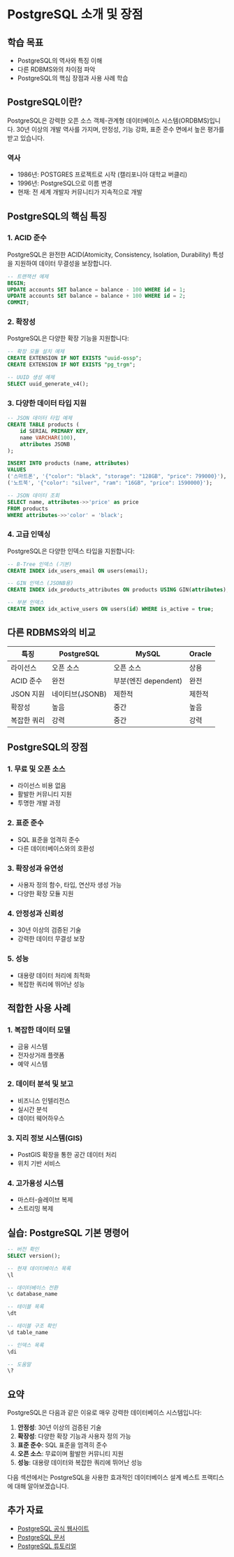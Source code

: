 # PostgreSQL 소개 및 장점

## 학습 목표

- PostgreSQL의 역사와 특징 이해
- 다른 RDBMS와의 차이점 파악
- PostgreSQL의 핵심 장점과 사용 사례 학습

## PostgreSQL이란?

PostgreSQL은 강력한 오픈 소스 객체-관계형 데이터베이스 시스템(ORDBMS)입니다. 30년 이상의 개발 역사를 가지며, 안정성, 기능 강화, 표준 준수 면에서 높은 평가를 받고 있습니다.

### 역사

- 1986년: POSTGRES 프로젝트로 시작 (캘리포니아 대학교 버클리)
- 1996년: PostgreSQL으로 이름 변경
- 현재: 전 세계 개발자 커뮤니티가 지속적으로 개발

## PostgreSQL의 핵심 특징

### 1. ACID 준수

PostgreSQL은 완전한 ACID(Atomicity, Consistency, Isolation, Durability) 특성을 지원하여 데이터 무결성을 보장합니다.

```sql
-- 트랜잭션 예제
BEGIN;
UPDATE accounts SET balance = balance - 100 WHERE id = 1;
UPDATE accounts SET balance = balance + 100 WHERE id = 2;
COMMIT;
```

### 2. 확장성

PostgreSQL은 다양한 확장 기능을 지원합니다:

```sql
-- 확장 모듈 설치 예제
CREATE EXTENSION IF NOT EXISTS "uuid-ossp";
CREATE EXTENSION IF NOT EXISTS "pg_trgm";

-- UUID 생성 예제
SELECT uuid_generate_v4();
```

### 3. 다양한 데이터 타입 지원

```sql
-- JSON 데이터 타입 예제
CREATE TABLE products (
    id SERIAL PRIMARY KEY,
    name VARCHAR(100),
    attributes JSONB
);

INSERT INTO products (name, attributes) 
VALUES 
('스마트폰', '{"color": "black", "storage": "128GB", "price": 799000}'),
('노트북', '{"color": "silver", "ram": "16GB", "price": 1590000}');

-- JSON 데이터 조회
SELECT name, attributes->>'price' as price 
FROM products 
WHERE attributes->>'color' = 'black';
```

### 4. 고급 인덱싱

PostgreSQL은 다양한 인덱스 타입을 지원합니다:

```sql
-- B-Tree 인덱스 (기본)
CREATE INDEX idx_users_email ON users(email);

-- GIN 인덱스 (JSONB용)
CREATE INDEX idx_products_attributes ON products USING GIN(attributes);

-- 부분 인덱스
CREATE INDEX idx_active_users ON users(id) WHERE is_active = true;
```

## 다른 RDBMS와의 비교

| 특징 | PostgreSQL | MySQL | Oracle |
|------|------------|-------|--------|
| 라이선스 | 오픈 소스 | 오픈 소스 | 상용 |
| ACID 준수 | 완전 | 부분(엔진 dependent) | 완전 |
| JSON 지원 | 네이티브(JSONB) | 제한적 | 제한적 |
| 확장성 | 높음 | 중간 | 높음 |
| 복잡한 쿼리 | 강력 | 중간 | 강력 |

## PostgreSQL의 장점

### 1. 무료 및 오픈 소스

- 라이선스 비용 없음
- 활발한 커뮤니티 지원
- 투명한 개발 과정

### 2. 표준 준수

- SQL 표준을 엄격히 준수
- 다른 데이터베이스와의 호환성

### 3. 확장성과 유연성

- 사용자 정의 함수, 타입, 연산자 생성 가능
- 다양한 확장 모듈 지원

### 4. 안정성과 신뢰성

- 30년 이상의 검증된 기술
- 강력한 데이터 무결성 보장

### 5. 성능

- 대용량 데이터 처리에 최적화
- 복잡한 쿼리에 뛰어난 성능

## 적합한 사용 사례

### 1. 복잡한 데이터 모델

- 금융 시스템
- 전자상거래 플랫폼
- 예약 시스템

### 2. 데이터 분석 및 보고

- 비즈니스 인텔리전스
- 실시간 분석
- 데이터 웨어하우스

### 3. 지리 정보 시스템(GIS)

- PostGIS 확장을 통한 공간 데이터 처리
- 위치 기반 서비스

### 4. 고가용성 시스템

- 마스터-슬레이브 복제
- 스트리밍 복제

## 실습: PostgreSQL 기본 명령어

```sql
-- 버전 확인
SELECT version();

-- 현재 데이터베이스 목록
\l

-- 데이터베이스 전환
\c database_name

-- 테이블 목록
\dt

-- 테이블 구조 확인
\d table_name

-- 인덱스 목록
\di

-- 도움말
\?
```

## 요약

PostgreSQL은 다음과 같은 이유로 매우 강력한 데이터베이스 시스템입니다:

1. **안정성**: 30년 이상의 검증된 기술
2. **확장성**: 다양한 확장 기능과 사용자 정의 가능
3. **표준 준수**: SQL 표준을 엄격히 준수
4. **오픈 소스**: 무료이며 활발한 커뮤니티 지원
5. **성능**: 대용량 데이터와 복잡한 쿼리에 뛰어난 성능

다음 섹션에서는 PostgreSQL을 사용한 효과적인 데이터베이스 설계 베스트 프랙티스에 대해 알아보겠습니다.

## 추가 자료

- [PostgreSQL 공식 웹사이트](https://www.postgresql.org/)
- [PostgreSQL 문서](https://www.postgresql.org/docs/)
- [PostgreSQL 튜토리얼](https://www.postgresqltutorial.com/)